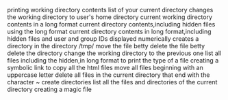 printing working directory
contents list of your current directory
changes the working directory to user's home directory
current working directory contents in a long format
current directory contents,including hidden files using the long format
current directory contents in long format,including hidden files and user and group IDs displayed numerically
creates a directory in the directory /tmp/
move the file betty
delete the file betty
delete the directory
change the working directory to the previous one
list all files including the hidden,in long format
to print the type of a file
creating a symbolic link
to copy all the html files
move all files beginning with an uppercase letter
delete all files in the current directory that end with the character ~
create directories
list all the files and directories of the current directory
creating a magic file

